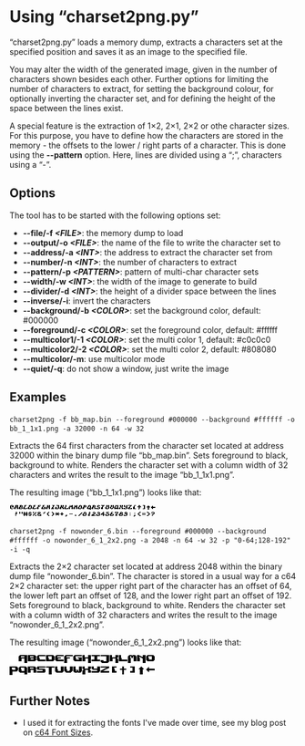 Using “charset2png.py”
======================

“charset2png.py” loads a memory dump, extracts a characters set at the specified position and saves it as an image to the specified file.

You may alter the width of the generated image, given in the number of characters shown besides each other. Further options for limiting the number of characters to extract, for setting the background colour, for optionally inverting the character set, and for defining the height of the space between the lines exist.

A special feature is the extraction of 1×2, 2×1, 2×2 or othe character sizes. For this purpose, you have to define how the characters are stored in the memory - the offsets to the lower / right parts of a character. This is done using the __--pattern__ option. Here, lines are divided using a “;”, characters using a “-”.


Options
-------

The tool has to be started with the following options set:

* __--file/-f _&lt;FILE&gt;___: the memory dump to load
* __--output/-o _&lt;FILE&gt;___: the name of the file to write the character set to
* __--address/-a _&lt;INT&gt;___: the address to extract the character set from
* __--number/-n _&lt;INT&gt;___: the number of characters to extract
* __--pattern/-p _&lt;PATTERN&gt;___: pattern of multi-char character sets
* __--width/-w _&lt;INT&gt;___: the width of the image to generate to build
* __--divider/-d _&lt;INT&gt;___: the height of a divider space between the lines
* __--inverse/-i__: invert the characters
* __--background/-b _&lt;COLOR&gt;___: set the background color, default: #000000
* __--foreground/-c _&lt;COLOR&gt;___: set the foreground color, default: #ffffff
* __--multicolor1/-1 _&lt;COLOR&gt;___: set the multi color 1, default: #c0c0c0
* __--multicolor2/-2 _&lt;COLOR&gt;___: set the multi color 2, default: #808080
* __--multicolor/-m__: use multicolor mode
* __--quiet/-q__: do not show a window, just write the image


Examples
--------

```console
charset2png -f bb_map.bin --foreground #000000 --background #ffffff -o bb_1_1x1.png -a 32000 -n 64 -w 32
```

Extracts the 64 first characters from the character set located at address 32000 within the binary dump file “bb_map.bin”. Sets foreground to black, background to white. Renders the character set with a column width of 32 characters and writes the result to the image “bb_1_1x1.png”.

The resulting image (“bb_1_1x1.png”) looks like that:

![BrainBreak 1×1 charset](bb_1_1x1.png "BrainBreak 1×1 charset")

```console
charset2png -f nowonder_6.bin --foreground #000000 --background #ffffff -o nowonder_6_1_2x2.png -a 2048 -n 64 -w 32 -p "0-64;128-192" -i -q
```

Extracts the 2×2 character set located at address 2048 within the binary dump file “nowonder_6.bin”. The character is stored in a usual way for a c64 2×2 character set: the upper right part of the character has an offset of 64, the lower left part an offset of 128, and the lower right part an offset of 192. Sets foreground to black, background to white. Renders the character set with a column width of 32 characters and writes the result to the image “nowonder_6_1_2x2.png”.

The resulting image (“nowonder_6_1_2x2.png”) looks like that:

![No Wonder 2×2 charset](nowonder_6_1_2x2.png "No Wonder 2×2 charset")


Further Notes
-------------

* I used it for extracting the fonts I&apos;ve made over time, see my blog post on [c64 Font Sizes](https://www.krajzewicz.de/blog/c64-font-sizes.php).

